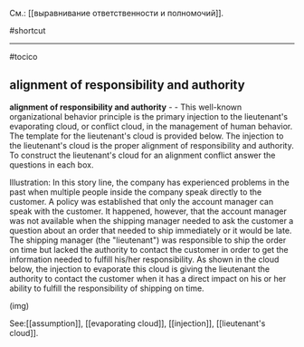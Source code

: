См.: [[выравнивание ответственности и полномочий]].

#shortcut




<hr/>

#tocico

## alignment of responsibility and authority

<b>alignment of responsibility and authority</b> -  - This well-known organizational behavior principle is the primary injection to the lieutenant's evaporating cloud, or conflict cloud, in the management of human behavior.  The template for the lieutenant's cloud is provided below.  The injection to the lieutenant's cloud is the proper alignment of responsibility and authority.  To construct the lieutenant's cloud for an alignment conflict answer the questions in each box.



 


Illustration:  In this story line, the company has experienced problems in the past when multiple people inside the company speak directly to the customer.  A policy was established that only the account manager can speak with the customer.  It happened, however, that the account manager was not available when the shipping manager needed to ask the customer a question about an order that needed to ship immediately or it would be late.  The shipping manager (the "lieutenant") was responsible to ship the order on time but lacked the authority to contact the customer in order to get the information needed to fulfill his/her responsibility.  As shown in the cloud below, the injection to evaporate this cloud is giving the lieutenant the authority to contact the customer when it has a direct impact on his or her ability to fulfill the responsibility of shipping on time.


(img)
 



See:[[assumption]], [[evaporating cloud]], [[injection]], [[lieutenant's cloud]].

